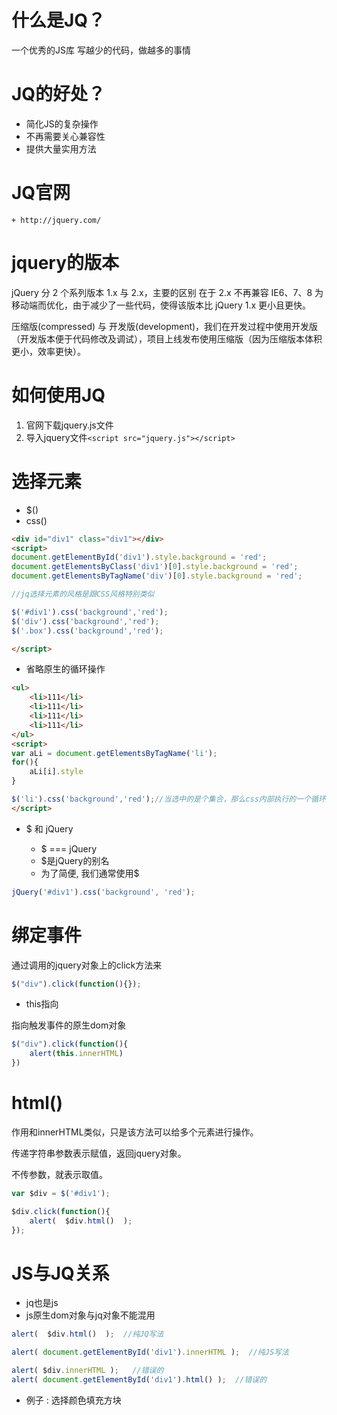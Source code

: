 # 什么是JQ？

一个优秀的JS库 写越少的代码，做越多的事情

# JQ的好处？

+ 简化JS的复杂操作
+ 不再需要关心兼容性
+ 提供大量实用方法

# JQ官网
    + http://jquery.com/

# jquery的版本

jQuery 分 2 个系列版本 1.x 与 2.x，主要的区别 在于 2.x 不再兼容 IE6、7、8 为移动端而优化，由于减少了一些代码，使得该版本比 jQuery 1.x 更小且更快。


压缩版(compressed) 与 开发版(development)，我们在开发过程中使用开发版（开发版本便于代码修改及调试），项目上线发布使用压缩版（因为压缩版本体积更小，效率更快）。




# 如何使用JQ

1. 官网下载jquery.js文件
2. 导入jquery文件`<script src="jquery.js"></script>`


# 选择元素

- $()
- css()



```html
<div id="div1" class="div1"></div>
<script>
document.getElementById('div1').style.background = 'red';
document.getElementsByClass('div1')[0].style.background = 'red';
document.getElementsByTagName('div')[0].style.background = 'red';

//jq选择元素的风格是跟CSS风格特别类似

$('#div1').css('background','red');
$('div').css('background','red');
$('.box').css('background','red');

</script>
``` 

- 省略原生的循环操作

```html
<ul>
    <li>111</li>
    <li>111</li>
    <li>111</li>
    <li>111</li>
</ul>
<script>
var aLi = document.getElementsByTagName('li');
for(){
    aLi[i].style
}

$('li').css('background','red');//当选中的是个集合，那么css内部执行的一个循环操作，来修改里面集合的css样式。jquery内部旧执行了个循环操作
</script>
```

- $ 和 jQuery

    + $ === jQuery
    + $是jQuery的别名
    + 为了简便, 我们通常使用$

```js
jQuery('#div1').css('background', 'red');
```


# 绑定事件

通过调用的jquery对象上的click方法来

```js
$("div").click(function(){});
```

- this指向

指向触发事件的原生dom对象

```js
$("div").click(function(){
    alert(this.innerHTML)
})
```


# html()

作用和innerHTML类似，只是该方法可以给多个元素进行操作。

传递字符串参数表示赋值，返回jquery对象。

不传参数，就表示取值。

```js
var $div = $('#div1');

$div.click(function(){
    alert(  $div.html()  );
});
```


# JS与JQ关系

- jq也是js
- js原生dom对象与jq对象不能混用

```js 
alert(  $div.html()  );  //纯JQ写法

alert( document.getElementById('div1').innerHTML );  //纯JS写法

alert( $div.innerHTML );   //错误的
alert( document.getElementById('div1').html() );  //错误的
```


- 例子 :  选择颜色填充方块



